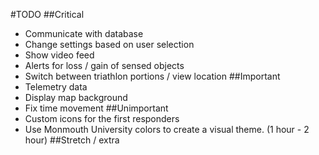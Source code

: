 #TODO
##Critical
- Communicate with database
- Change settings based on user selection
- Show video feed
- Alerts for loss / gain of sensed objects
- Switch between triathlon portions / view location
##Important
- Telemetry data
- Display map background
- Fix time movement
##Unimportant
- Custom icons for the first responders
- Use Monmouth University colors to create a visual theme. (1 hour - 2 hour)
##Stretch / extra